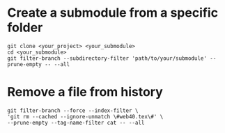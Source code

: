 # Create a submodule from a specific folder
```
git clone <your_project> <your_submodule>
cd <your_submodule>
git filter-branch --subdirectory-filter 'path/to/your/submodule' --prune-empty -- --all
```

# Remove a file from history

```
git filter-branch --force --index-filter \
'git rm --cached --ignore-unmatch \#web40.tex\#' \
--prune-empty --tag-name-filter cat -- --all
```